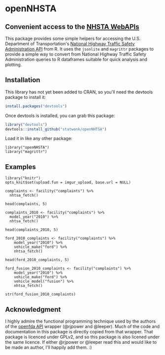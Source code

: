 # openNHSTA
## Convenient access to the [NHSTA WebAPIs](http://www.nhtsa.gov/webapi/Default.aspx?Recalls/API/83)

This package provides some simple helpers for accessing the U.S. Department of Transportation's [National Highway Traffic Safety Administration API](http://www.nhtsa.gov/webapi/Default.aspx?Recalls/API/83) 
from R.  It uses the `jsonlite` and `magrittr` packages to provide a simple way to convert from National Highway Traffic Safety Administration queries to R dataframes suitable for quick analysis and plotting.

## Installation

This library has not yet been added to CRAN, so you'll need the devtools
package to install it:

```R
install.packages("devtools")
````

Once devtools is installed, you can grab this package:

```R
library("devtools")
devtools::install_github("statwonk/openNHTSA")
```

Load it in like any other package:

```{r}
library("openNHSTA")
library("magrittr")
```

## Examples

```{r, echo=FALSE, results='hide'}
library("knitr")
opts_knit$set(upload.fun = imgur_upload, base.url = NULL)
```

```{r}
complaints <- facility("complaints") %>%
  nhtsa_fetch()

head(complaints, 5)
```

```{r}
complaints_2010 <- facility("complaints") %>%
  model_year("2010") %>%
  nhtsa_fetch()

head(complaints_2010, 5)
```

```{r}
ford_2010_complaints <- facility("complaints") %>%
    model_year("2010") %>%
    vehicle_make("ford") %>%
    nhtsa_fetch()

head(ford_2010_complaints, 5)
```


```{r}
ford_fusion_2010_complaints <- facility("complaints") %>%
    model_year("2010") %>%
    vehicle_make("ford") %>%
    vehicle_model("fusion") %>%
    nhtsa_fetch()

str(ford_fusion_2010_complaints)
```

## Acknowledgment
I highly admire the functional programming technique used by the authors of the [openfda API](https://github.com/rOpenHealth/openfda) wrapper (@rjpower and @leeper). Much of the code and documentation in this package is directly copied from that wrapper. That package is licenced under GPLv2, and so this package is also licened under the same licence. If either @rjpower or @leeper read this and would like to be made an author, I'll happily add them. :)
